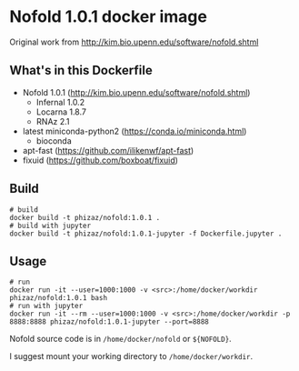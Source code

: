 # Nofold 1.0.1 docker image

Original work from http://kim.bio.upenn.edu/software/nofold.shtml

## What's in this Dockerfile

- Nofold 1.0.1 (http://kim.bio.upenn.edu/software/nofold.shtml)
    - Infernal 1.0.2
    - Locarna 1.8.7
    - RNAz 2.1
- latest miniconda-python2 (https://conda.io/miniconda.html)
    - bioconda
- apt-fast (https://github.com/ilikenwf/apt-fast)
- fixuid (https://github.com/boxboat/fixuid)

## Build

```
# build
docker build -t phizaz/nofold:1.0.1 .
# build with jupyter
docker build -t phizaz/nofold:1.0.1-jupyter -f Dockerfile.jupyter .
```

## Usage

```
# run
docker run -it --user=1000:1000 -v <src>:/home/docker/workdir phizaz/nofold:1.0.1 bash
# run with jupyter
docker run -it --rm --user=1000:1000 -v <src>:/home/docker/workdir -p 8888:8888 phizaz/nofold:1.0.1-jupyter --port=8888
```

Nofold source code is in `/home/docker/nofold` or `${NOFOLD}`.

I suggest mount your working directory to `/home/docker/workdir`.
